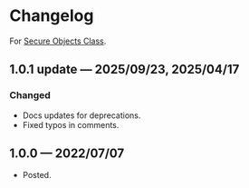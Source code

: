# Changelog

For [Secure Objects Class](https://github.com/Mootly/mp_secure).

## 1.0.1 update — 2025/09/23, 2025/04/17

### Changed

* Docs updates for deprecations.
* Fixed typos in comments.

## 1.0.0 — 2022/07/07

* Posted.
